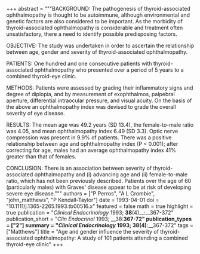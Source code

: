 +++
abstract = """BACKGROUND: The pathogenesis of thyroid-associated ophthalmopathy is thought to be autoimmune, although environmental and genetic factors are also considered to be important. As the morbidity of thyroid-associated ophthalmopathy is considerable and treatment often unsatisfactory, there a need to identify possible predisposing factors.

OBJECTIVE: The study was undertaken in order to ascertain the relationship between age, gender and severity of thyroid-associated ophthalmopathy.

PATIENTS: One hundred and one consecutive patients with thyroid-associated ophthalmopathy who presented over a period of 5 years to a combined thyroid-eye clinic.

METHODS: Patients were assessed by grading their inflammatory signs and degree of diplopia, and by measurement of exophthalmos, palpebral aperture, differential intraocular pressure, and visual acuity. On the basis of the above an ophthalmopathy index was devised to grade the overall severity of eye disease.

RESULTS: The mean age was 49.2 years (SD 13.4), the female-to-male ratio was 4.05, and mean ophthalmopathy index 6.49 (SD 3.3). Optic nerve compression was present in 9.9% of patients. There was a positive relationship between age and ophthalmopathy index (P < 0.001); after correcting for age, males had an average ophthalmopathy index 41% greater than that of females.

CONCLUSION: There is an association between severity of thyroid-associated ophthalmopathy and (i) advancing age and (ii) female-to-male ratio, which has not been previously described. Patients over the age of 60 (particularly males) with Graves' disease appear to be at risk of developing severe eye disease."""
authors = ["P Perros", "A L Crombie", "john_matthews", "P Kendall-Taylor"]
date = 1993-04-01
doi = "10.1111/j.1365-2265.1993.tb00516.x"
featured = false
math = true
highlight = true
publication = "*Clinical Endocrinology* 1993; __38__(4)__:__367-372"
publication_short = "*Clin Endocrinol* 1993; __38:__367-72"
publication_types = ["2"]
summary = "*Clinical Endocrinology* 1993; __38__(4)__:__367-372"
tags = ["Matthews"]
title = "Age and gender influence the severity of thyroid-associated ophthalmopathy: A study of 101 patients attending a combined thyroid-eye clinic"
+++

